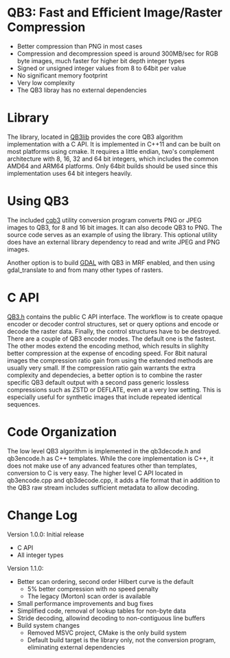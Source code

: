 # QB3: Fast and Efficient Image/Raster Compression

- Better compression than PNG in most cases
- Compression and decompression speed is around 300MB/sec for RGB byte images, much 
faster for higher bit depth integer types
- Signed or unsigned integer values from 8 to 64bit per value
- No significant memory footprint
- Very low complexity
- The QB3 libray has no external dependencies

# Library
The library, located in [QB3lib](QB3lib) provides the core QB3 
algorithm implementation with a C API.
It is implemented in C++11 and can be built on most platforms using cmake.
It requires a little endian, two's complement architecture with 8, 16, 32 
and 64 bit integers, which includes the common AMD64 and ARM64 platforms.
Only 64bit builds should be used since this implementation uses 64 bit integers heavily.

# Using QB3
The included [cqb3](cqb3.md) utility conversion program converts PNG or JPEG images to QB3, 
for 8 and 16 bit images. It can also decode QB3 to PNG. The source code serves as an 
example of using the library.
This optional utility does have an external library dependency to read and write 
JPEG and PNG images.

Another option is to build [GDAL](https://github.com/OSGeo/GDAL) with
QB3 in MRF enabled, and then using gdal_translate to and from many other types of 
rasters.

# C API
[QB3.h](QB3lib/QB3.h) contains the public C API interface.
The workflow is to create opaque encoder or decoder control structures, 
set or query options and encode or decode the raster data. Finally, the control structures have to be destroyed.  
There are a couple of QB3 encoder modes. The default one is the fastest. The other 
modes extend the encoding method, which results in slighlty better compression 
at the expense of encoding speed. For 8bit natural images the compression ratio 
gain from using the extended methods are usually very small.
If the compression ratio gain warrants the extra complexity and dependecies, a better 
option is to combine the raster specific QB3 default output with a second pass generic 
lossless compressions such as ZSTD or DEFLATE, even at a very low setting. This is 
especially useful for synthetic images that include repeated identical sequences.

# Code Organization
The low level QB3 algorithm is implemented in the qb3decode.h and qb3encode.h as
C++ templates. While the core implementation is C++, it does not make use of 
any advanced features other than templates, conversion to C is very easy.
The higher level C API located in qb3encode.cpp and qb3decode.cpp, it
adds a file format that in addition to the QB3 raw stream includes sufficient 
metadata to allow decoding.

# Change Log
Version 1.0.0: Initial release
- C API
- All integer types

Version 1.1.0:
- Better scan ordering, second order Hilbert curve is the default
    - 5% better compression with no speed penalty
    - The legacy (Morton) scan order is available
- Small performance improvements and bug fixes
- Simplified code, removal of lookup tables for non-byte data
- Stride decoding, allowind decoding to non-contiguous line buffers
- Build system changes
    - Removed MSVC project, CMake is the only build system
    - Default build target is the library only, not the conversion program, 
    eliminating external dependencies

